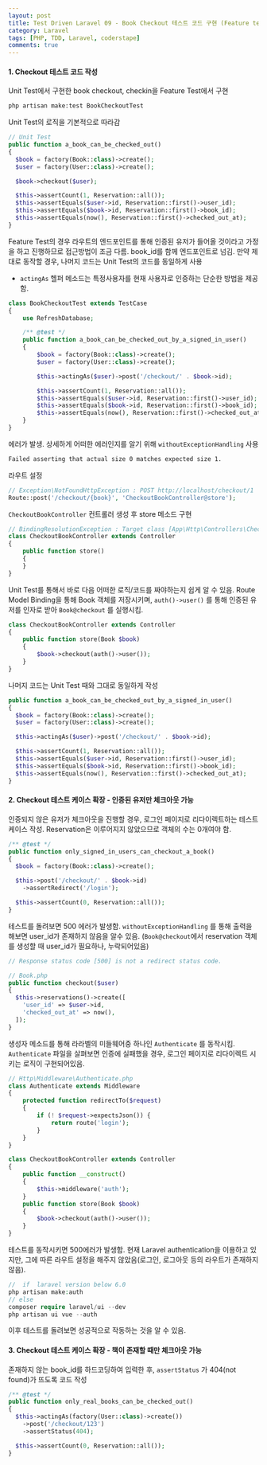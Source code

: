 ```yaml
---
layout: post
title: Test Driven Laravel 09 - Book Checkout 테스트 코드 구현 (Feature test)
category: Laravel
tags: [PHP, TDD, Laravel, coderstape]
comments: true
---
```




#### 1. Checkout 테스트 코드 작성

Unit Test에서 구현한 book checkout, checkin을 Feature Test에서 구현

```bash
php artisan make:test BookCheckoutTest
```



Unit Test의 로직을 기본적으로 따라감

```php
// Unit Test
public function a_book_can_be_checked_out()
{
  $book = factory(Book::class)->create();
  $user = factory(User::class)->create();

  $book->checkout($user);

  $this->assertCount(1, Reservation::all());
  $this->assertEquals($user->id, Reservation::first()->user_id);
  $this->assertEquals($book->id, Reservation::first()->book_id);
  $this->assertEquals(now(), Reservation::first()->checked_out_at);
}
```



Feature Test의 경우 라우트의 엔드포인트를 통해 인증된 유저가 들어올 것이라고 가정을 하고 진행하므로 접근방법이 조금 다름.  book_id를 함께 엔드포인트로 넘김. 만약 제대로 동작할 경우, 나머지 코드는 Unit Test의 코드를 동일하게 사용

-  `actingAs` 헬퍼 메소드는 특정사용자를 현재 사용자로 인증하는 단순한 방법을 제공함.

```php
class BookCheckoutTest extends TestCase
{
    use RefreshDatabase;

    /** @test */
    public function a_book_can_be_checked_out_by_a_signed_in_user()
    {
        $book = factory(Book::class)->create();
        $user = factory(User::class)->create();

        $this->actingAs($user)->post('/checkout/' . $book->id);

        $this->assertCount(1, Reservation::all());
        $this->assertEquals($user->id, Reservation::first()->user_id);
        $this->assertEquals($book->id, Reservation::first()->book_id);
        $this->assertEquals(now(), Reservation::first()->checked_out_at);
    }
}
```



에러가 발생. 상세하게 어떠한 에러인지를 알기 위해 `withoutExceptionHandling` 사용

```bash
Failed asserting that actual size 0 matches expected size 1.
```



라우트 설정

```php
// Exception\NotFoundHttpException : POST http://localhost/checkout/1
Route::post('/checkout/{book}', 'CheckoutBookController@store');
```



`CheckoutBookController` 컨트롤러 생성 후 store 메소드 구현

```php
// BindingResolutionException : Target class [App\Http\Controllers\CheckoutBookController] does not exist.
class CheckoutBookController extends Controller
{
    public function store()
    {
    }
}
```



Unit Test를 통해서 바로 다음 어떠한 로직/코드를 짜야하는지 쉽게 알 수 있음. Route Model Binding을 통해 Book 객체를 저장시키며, `auth()->user()` 를 통해 인증된 유저를 인자로 받아 `Book@checkout` 를 실행시킴.

```php
class CheckoutBookController extends Controller
{
    public function store(Book $book)
    {
        $book->checkout(auth()->user());
    }
}
```



나머지 코드는 Unit Test 때와 그대로 동일하게 작성

```php
public function a_book_can_be_checked_out_by_a_signed_in_user()
{
  $book = factory(Book::class)->create();
  $user = factory(User::class)->create();

  $this->actingAs($user)->post('/checkout/' . $book->id);

  $this->assertCount(1, Reservation::all());
  $this->assertEquals($user->id, Reservation::first()->user_id);
  $this->assertEquals($book->id, Reservation::first()->book_id);
  $this->assertEquals(now(), Reservation::first()->checked_out_at);
}
```



#### 2. Checkout 테스트 케이스 확장 - 인증된 유저만 체크아웃 가능

인증되지 않은 유저가 체크아웃을 진행할 경우, 로그인 페이지로 리다이렉트하는 테스트 케이스 작성.  Reservation은 이루어지지 않았으므로 객체의 수는 0개여야 함.

```php
/** @test */
public function only_signed_in_users_can_checkout_a_book()
{
  $book = factory(Book::class)->create();

  $this->post('/checkout/' . $book->id)
    ->assertRedirect('/login');

  $this->assertCount(0, Reservation::all());
}
```



테스트를 돌려보면 500 에러가 발생함. `withoutExceptionHandling` 를 통해 출력을 해보면 user_id가 존재하지 않음을 알수 있음. (`Book@checkout`에서 reservation 객체를 생성할 때 user_id가 필요하나, 누락되어있음)

```php
// Response status code [500] is not a redirect status code.

// Book.php
public function checkout($user)
{
  $this->reservations()->create([
    'user_id' => $user->id,
    'checked_out_at' => now(),
  ]);
}
```



생성자 메소드를 통해 라라벨의 미들웨어중 하나인 `Authenticate` 를 동작시킴.  `Authenticate`  파일을 살펴보면 인증에 실패했을 경우, 로그인 페이지로 리다이렉트 시키는 로직이 구현되어있음.

```php
// Http\Middleware\Authenticate.php
class Authenticate extends Middleware
{
    protected function redirectTo($request)
    {
        if (! $request->expectsJson()) {
            return route('login');
        }
    }
}
```

```php
class CheckoutBookController extends Controller
{
    public function __construct()
    {
        $this->middleware('auth');
    }
    public function store(Book $book)
    {
        $book->checkout(auth()->user());
    }
}
```



테스트를 동작시키면 500에러가 발생함. 현재 Laravel authentication을 이용하고 있지만,  그에 따른 라우트 설정을 해주지 않았음(로그인, 로그아웃 등의 라우트가 존재하지 않음). 

```php
//  if  laravel version below 6.0
php artisan make:auth 
// else
composer require laravel/ui --dev 
php artisan ui vue --auth
```

이후 테스트를 돌려보면 성공적으로 작동하는 것을 알 수 있음.



#### 3. Checkout 테스트 케이스 확장 - 책이 존재할 때만 체크아웃 가능

존재하지 않는 book_id를 하드코딩하여 입력한 후, `assertStatus` 가 404(not found)가 뜨도록 코드 작성

```php
/** @test */
public function only_real_books_can_be_checked_out()
{
  $this->actingAs(factory(User::class)->create())
    ->post('/checkout/123')
    ->assertStatus(404);

  $this->assertCount(0, Reservation::all());
}
```

